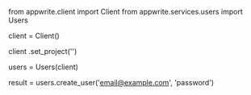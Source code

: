 from appwrite.client import Client
from appwrite.services.users import Users

client = Client()

client
    .set_project('')

users = Users(client)

result = users.create_user('email@example.com', 'password')
